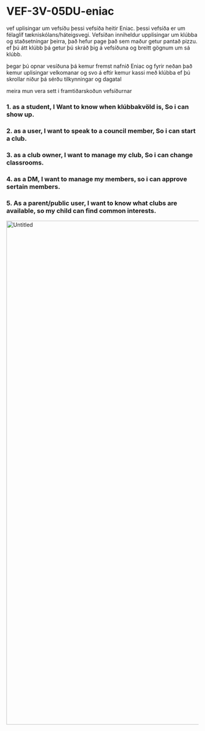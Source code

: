 # VEF-3V-05DU-eniac
vef
uplisingar um vefsíðu
þessi vefsíða heitir Eniac. þessi vefsíða er um félaglíf tækniskólans/háteigsvegi.
Vefsíðan inniheldur upplisingar um klúbba og staðsetningar þeirra, það hefur page það sem maður getur pantað pizzu.
ef þú átt klúbb þá getur þú skráð þig á vefsíðuna og breitt gögnum um sá klúbb.

þegar þú opnar vesíðuna þá kemur fremst nafnið Eniac og fyrir neðan það kemur uplisingar velkomanar og svo á eftir kemur kassi með klúbba ef þú skrollar niður þá sérðu tilkynningar og dagatal


meira mun vera sett i framtiðarskoðun vefsíðurnar

### 1. as a student, I Want to know when klúbbakvöld is, So i can show up.
### 2. as a user, I want to speak to a council member, So i can start a club.
### 3. as a club owner, I want to manage my club, So i can change classrooms.
### 4. as a DM, I want to manage my members, so i can approve sertain members.
### 5. As a parent/public user, I want to know what clubs are available, so my child can find common interests.


<img width="1879" height="1318" alt="Untitled" src="https://github.com/user-attachments/assets/3e7a21bf-d72f-49e7-b277-272054904df7" />
